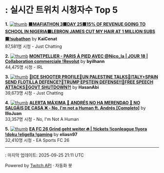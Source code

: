 # : 실시간 트위치 시청자수 Top 5

**1.** [![thumb](https://static-cdn.jtvnw.net/previews-ttv/live_user_kaicenat-320x180.jpg)](https://twitch.tv/KaiCenat)
**[🟩MAFIATHON 3🟩DAY 25🟩15% OF REVENUE GOING TO SCHOOL IN NIGERIA🟩LEBRON JAMES CUT MY HAIR AT 1 MILLION SUBS🟩!subathon](https://twitch.tv/KaiCenat)** by **KaiCenat**<br>87,581명 시청  - Just Chatting

**2.** [![thumb](https://static-cdn.jtvnw.net/previews-ttv/live_user_byilhann-320x180.jpg)](https://twitch.tv/byilhann)
**[MONTPELLIER - PARIS À PIED AVEC @Nico_la | JOUR 18 | Collaboration commerciale !Revolut](https://twitch.tv/byilhann)** by **byilhann**<br>44,475명 시청  - IRL

**3.** [![thumb](https://static-cdn.jtvnw.net/previews-ttv/live_user_hasanabi-320x180.jpg)](https://twitch.tv/HasanAbi)
**[🚨ICE SHOOTER PROFILE🚨UN PALESTINE TALKS🚨ITALY+SPAIN SEND FLOTILLA DEFENCE?🚨TRUMP EPSTEIN DEFENSE!!🚨FREE SPEECH ATTACKS🚨GOVT SHUTDOWN?!](https://twitch.tv/HasanAbi)** by **HasanAbi**<br>39,673명 시청  - Just Chatting

**4.** [![thumb](https://static-cdn.jtvnw.net/previews-ttv/live_user_illojuan-320x180.jpg)](https://twitch.tv/IlloJuan)
**[ALERTA MÁXIMA 🚨 ANDRÉS NO HA MERENDAO 🍗 NO SALGÁIS DE CASA ❌ - No, I'm not a Human ft. Andrés [Completo]](https://twitch.tv/IlloJuan)** by **IlloJuan**<br>33,357명 시청  - No, I'm Not A Human

**5.** [![thumb](https://static-cdn.jtvnw.net/previews-ttv/live_user_eliasn97-320x180.jpg)](https://twitch.tv/eliasn97)
**[EA FC 26 Grind geht weiter 🔥 | !tickets !iconleague !lyora !doku !eligella !gaming](https://twitch.tv/eliasn97)** by **eliasn97**<br>32,410명 시청  - EA Sports FC 26


---
: 마지막 업데이트: 2025-09-25 21:11 UTC

Powered by [Twitch API](https://dev.twitch.tv/docs/api/reference) · 자동화 봇